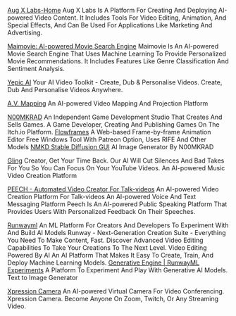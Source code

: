
[Aug X Labs-Home](https://www.augxlabs.com/)
Aug X Labs Is A Platform For Creating And Deploying AI-powered Video Content. It Includes Tools For Video Editing, Animation, And Special Effects, And Can Be Used For Applications Like Marketing And Advertising.

[Maimovie: AI-powered Movie Search Engine](https://maimovie.com/)
Maimovie Is An AI-powered Movie Search Engine That Uses Machine Learning To Provide Personalized Movie Recommendations. It Includes Features Like Genre Classification And Sentiment Analysis.

[Yepic AI](http://www.yepic.ai)
Your AI Video Toolkit - Create, Dub & Personalise Videos. Create, Dub And Personalise Videos Anywhere.

[A.V. Mapping](https://avmapping.co/en/)
An AI-powered Video Mapping And Projection Platform

[N00MKRAD](https://nmkd.itch.io/)
An Independent Game Development Studio That Creates And Sells Games.
A Game Developer, Creating And Publishing Games On The Itch.io Platform.
[Flowframes](https://nmkd.itch.io/flowframes)
A Web-based Frame-by-frame Animation Editor
Free Windows Tool With Patreon Option, Uses RIFE And Other Models
[NMKD Stable Diffusion GUI](https://nmkd.itch.io/t2i-gui)
AI Image Generator By N00MKRAD

[Gling](https://www.gling.ai/)
Creator, Get Your Time Back. Our AI Will Cut Silences And Bad Takes For You So You Can Focus On Your YouTube Videos.
An AI-powered Music Video Creation Platform

[PEECH - Automated Video Creator For Talk-videos](https://www.peech-ai.com/)
An AI-powered Video Creation Platform For Talk-videos
An AI-powered Voice And Text Messaging Platform
Peech Is An AI-powered Public Speaking Platform That Provides Users With Personalized Feedback On Their Speeches.

[Runwayml](https://runwayml.com/)
An ML Platform For Creators And Developers To Experiment With And Build AI Models
Runway - Next-Generation Creation Suite - Everything You Need To Make Content, Fast. Discover Advanced Video Editing Capabilities To Take Your Creations To The Next Level.
Video Editing Powered By AI
An AI Platform That Makes It Easy To Create, Train, And Deploy Machine Learning Models.
[Generative Engine | RunwayML Experiments](https://experiments.runwayml.com/generative_engine/)
A Platform To Experiment And Play With Generative AI Models.
Text to Image Generator

[Xpression Camera](https://xpressioncamera.com/)
An AI-powered Virtual Camera For Video Conferencing.
Xpression Camera. Become Anyone On Zoom, Twitch, Or Any Streaming Video.
